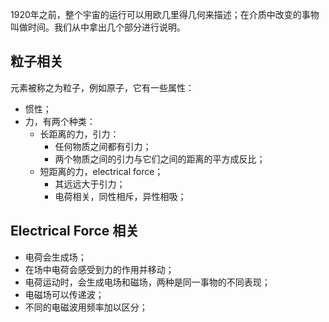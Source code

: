 1920年之前，整个宇宙的运行可以用欧几里得几何来描述；在介质中改变的事物叫做时间。我们从中拿出几个部分进行说明。

## 粒子相关
元素被称之为粒子，例如原子，它有一些属性：
- 惯性；
- 力，有两个种类：
  - 长距离的力，引力：
    - 任何物质之间都有引力；
    - 两个物质之间的引力与它们之间的距离的平方成反比；
  - 短距离的力，electrical force；
    - 其远远大于引力；
    - 电荷相关，同性相斥，异性相吸；

## Electrical Force 相关
- 电荷会生成场；
- 在场中电荷会感受到力的作用并移动；
- 电荷运动时，会生成电场和磁场，两种是同一事物的不同表现；
- 电磁场可以传递波；
- 不同的电磁波用频率加以区分；